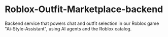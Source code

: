 # Roblox-Outfit-Marketplace-backend
Backend service that powers chat and outfit selection in our Roblox game "Ai-Style-Assistant", using AI agents and the Roblox catalog.
